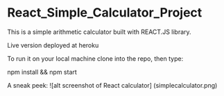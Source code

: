 # React_Simple_Calculator_Project

This is a simple arithmetic calculator built with REACT.JS library.

Live version deployed at heroku

To run it on your local machine clone into the repo, then type:

npm install && npm start

A sneak peek:
![alt screenshot of React calculator] (simplecalculator.png)
